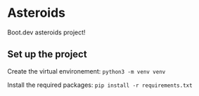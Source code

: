 # Asteroids

Boot.dev asteroids project!

## Set up the project

Create the virtual environement:
`python3 -m venv venv`

Install the required packages:
`pip install -r requirements.txt`

